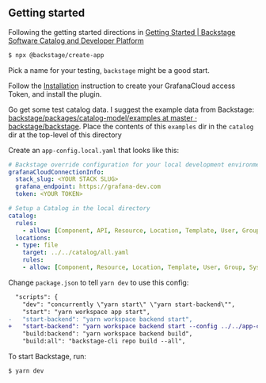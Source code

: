 
## Getting started

Following the getting started directions in [Getting Started | Backstage Software Catalog and Developer Platform](https://backstage.io/docs/getting-started/)

```sh
$ npx @backstage/create-app
```

Pick a name for your testing, `backstage` might be a good start.

Follow the [Installation](./docs/installation.md) instruction to create your GrafanaCloud access Token, and install the plugin.

Go get some test catalog data. I suggest the example data from Backstage: [backstage/packages/catalog-model/examples at master · backstage/backstage](https://github.com/backstage/backstage/tree/master/packages/catalog-model/examples). Place the contents of this `examples` dir in the `catalog` dir at the top-level of this directory

Create an `app-config.local.yaml` that looks like this: 

```yaml
# Backstage override configuration for your local development environment
grafanaCloudConnectionInfo:
  stack_slug: <YOUR STACK SLUG>
  grafana_endpoint: https://grafana-dev.com
  token: <YOUR TOKEN>

# Setup a Catalog in the local directory
catalog:
  rules:
    - allow: [Component, API, Resource, Location, Template, User, Group, System, Domain, Library]
  locations:
  - type: file
    target: ../../catalog/all.yaml
    rules:
    - allow: [Component, Resource, Location, Template, User, Group, System, Domain, Library]

```

Change `package.json` to tell `yarn dev` to use this config:

```diff
  "scripts": {
    "dev": "concurrently \"yarn start\" \"yarn start-backend\"",
    "start": "yarn workspace app start",
-   "start-backend": "yarn workspace backend start",
+   "start-backend": "yarn workspace backend start --config ../../app-config.yaml --config ../../app-config.local.yaml",
    "build:backend": "yarn workspace backend build",
    "build:all": "backstage-cli repo build --all",

```

To start Backstage, run:

```
$ yarn dev
```